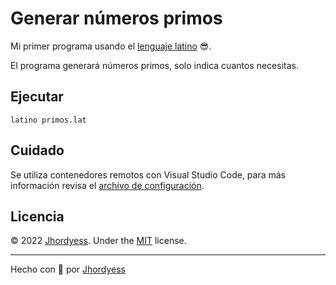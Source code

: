 # Generar números primos

Mi primer programa usando el [lenguaje latino](https://www.lenguajelatino.org/) 😎.

El programa generará números primos, solo indica cuantos necesitas.

## Ejecutar

```[bash]
latino primos.lat
```

## Cuidado

Se utiliza contenedores remotos con Visual Studio Code, para más información revisa el [archivo de configuración](/.devcontainer/devcontainer.json).

## Licencia

© 2022 [Jhordyess](https://github.com/jhordyess). Under the [MIT](https://choosealicense.com/licenses/mit/) license.

---

Hecho con 💪 por [Jhordyess](https://www.jhordyess.com/)
